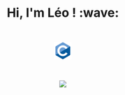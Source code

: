 <h1 align="center">Hi, I'm Léo ! :wave:</h1>

<br />

<p align="center">
  <img height="40" src="https://raw.githubusercontent.com/devicons/devicon/master/icons/c/c-original.svg" title="C" />
</p>

<br />

<p align="center">
  <img src="https://github-profile-trophy.vercel.app/?username=Pixelum42&theme=dracula&column=7&margin-w=10&no-frame=true" />
</p>
